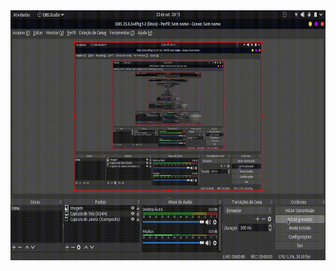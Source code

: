 <img src="https://github.com/IgorCruzz/desafio-fullstack/blob/igorcruz/chall.gif" width="800" height="400" />
